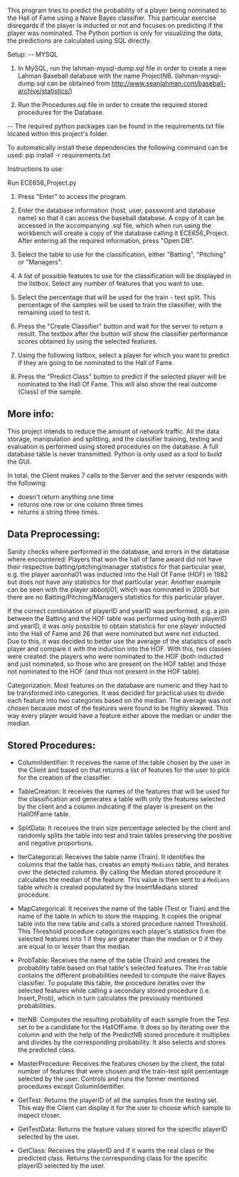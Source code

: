 This program tries to predict the probability of a player being nominated to the Hall of Fame using a Naive Bayes classifier. This particular exercise disregards if the player is inducted or not and focuses on predicting if the player was nominated. The Python portion is only for visualizing the data, the predictions are calculated using SQL directly.

Setup:
-- MYSQL
1. In MySQL, run the lahman-mysql-dump.sql file in order to create a new Lahman Baseball database with the name ProjectNB. (lahman-mysql-dump.sql can be obtained from http://www.seanlahman.com/baseball-archive/statistics/)

2. Run the Procedures.sql file in order to create the required stored procedures for the Database.

-- The required python packages can be found in the requirements.txt file located within this project's folder.

To automatically install these dependencies the following command can be used:
   pip install -r requirements.txt
   

Instructions to use:

Run ECE656_Project.py

1. Press "Enter" to access the program.

2. Enter the database information (host, user, password and database name) so that it can access the baseball database. A copy of it can be accessed in the accompanying .sql file, which when run using the workbench will create a copy of the database calling it ECE656_Project. After entering all the required information, press "Open DB".

3. Select the table to use for the classification, either "Batting", "Pitching" or "Managers".

4. A list of possible features to use for the classification will be displayed in the listbox. Select any number of features that you want to use.

5. Select the percentage that will be used for the train - test split. This percentage of the samples will be used to train the classifier, with the remaining used to test it.

6. Press the "Create Classifier" button and wait for the server to return a result. The textbox after the button will show the classifier performance scores obtained by using the selected features.

7. Using the following listbox, select a player for which you want to predict if they are going to be nominated to the Hall of Fame.

8. Press the "Predict Class" button to predict if the selected player will be nominated to the Hall Of Fame. This will also show the real outcome (Class) of the sample.

## More info:

This project intends to reduce the amount of network traffic. All the data storage, manipulation and splitting, and the classifier training, testing and evaluation is performed using stored procedures on the database. A full database table is never transmitted. Python is only used as a tool to build the GUI.

In total, the Client makes 7 calls to the Server and the server responds with the following:
* doesn't return anything one time
* returns one row or one column three times
* returns a string three times.


## Data Preprocessing:

Sanity checks where performed in the database, and errors in the database where encountered:
Players that won the hall of fame award did not have their respective batting/pitching/manager statistics for that particular year, e.g. the player aaronha01 was inducted into the Hall Of Fame (HOF) in 1982 but does not have any statistics for that particular year. Another example can be seen with the player abbotji01, which was nominated in 2005 but there are no Batting/Pitching/Managers statistics for this particular player.

If the correct combination of playerID and yearID was performed, e.g. a join between the Batting and the HOF table was performed using both playerID and yearID, it was only possible to obtain statistics for one player inducted into the Hall of Fame and 26 that were nominated but were not inducted. Due to this, it was decided to better use the average of the statistics of each player and compare it with the induction into the HOF. With this, two classes were created: the players who were nominated to the HOF (both inducted and just nominated, so those who are present on the HOF table) and those not nominated to the HOF (and thus not present in the HOF table).

Categorization:
Most features on the database are numeric and they had to be transformed into categories.
It was decided for practical uses to divide each feature into two categories based on the median. The average was not chosen because most of the features were found to be highly skewed. This way every player would have a feature either above the median or under the median.

## Stored Procedures:

* ColumnIdentifier: It receives the name of the table chosen by the user in the Client and based on that returns a list of features for the user to pick for the creation of the classifier.

* TableCreation: It receives the names of the features that will be used for the classification and generates a table with only the features selected by the client and a column indicating if the player is present on the HallOfFame table.

* SplitData: It receives the train size percentage selected by the client and randomly splits the table into test and train tables preserving the positive and negative proportions.

* IterCategorical: Receives the table name (Train). It identifies the columns that the table has, creates an empty `Medians` table, and iterates over the detected columns. By calling the Median stored procedure it calculates the median of the feature. This value is then sent to a `Medians` table which is created populated by the InsertMedians stored procedure.

* MapCategorical: It receives the name of the table (Test or Train) and the name of the table in which to store the mapping. It copies the original table into the new table and calls a stored procedure named Threshold. This Threshold procedure categorizes each player's statistics from the selected features into 1 if they are greater than the median or 0 if they are equal to or lesser than the median.

* ProbTable: Receives the name of the table (Train) and creates the probability table based on that table's selected features. The `Prob` table contains the different probabilities needed to compute the naive Bayes classifier. To populate this table, the procedure iterates over the selected features while calling a secondary stored procedure (i.e. Insert_Prob), which in turn calculates the previously mentioned probabilities.

* IterNB: Computes the resulting probability of each sample from the Test set to be a candidate for the HallOfFame. It does so by iterating over the column and with the help of the PredictNB stored procedure it multiplies and divides by the corresponding probability. It also selects and stores the predicted class.

* MasterProcedure: Receives the features chosen by the client, the total number of features that were chosen and the train-test split percentage selected by the user. Controls and runs the former mentioned procedures except ColumnIdentifier.

* GetTest: Returns the playerID of all the samples from the testing set. This way the Client can display it for the user to choose which sample to inspect closer.

* GetTestData: Returns the feature values stored for the specific playerID selected by the user.

* GetClass: Receives the playerID and if it wants the real class or the predicted class. Returns the corresponding class for the specific playerID selected by the user.




   

